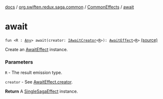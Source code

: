 [docs](../../index.md) / [org.swiften.redux.saga.common](../index.md) / [CommonEffects](index.md) / [await](./await.md)

# await

`fun <R : `[`Any`](https://kotlinlang.org/api/latest/jvm/stdlib/kotlin/-any/index.html)`> await(creator: `[`IAwaitCreator`](../-i-await-creator.md)`<`[`R`](await.md#R)`>): `[`AwaitEffect`](../-await-effect/index.md)`<`[`R`](await.md#R)`>` [(source)](https://github.com/protoman92/KotlinRedux/tree/master/common/common-saga/src/main/kotlin/org/swiften/redux/saga/common/CommonEffects.kt#L22)

Create an [AwaitEffect](../-await-effect/index.md) instance.

### Parameters

`R` - The result emission type.

`creator` - See [AwaitEffect.creator](../-await-effect/creator.md).

**Return**
A [SingleSagaEffect](../-single-saga-effect/index.md) instance.


